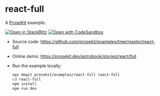 # react-full

A [ProseKit](https://prosekit.dev) example.

[![Open in StackBlitz](https://developer.stackblitz.com/img/open_in_stackblitz.svg)](https://stackblitz.com/github/prosekit/examples/tree/master/react-full)
[![Open with CodeSandbox](https://assets.codesandbox.io/github/button-edit-lime.svg)](https://codesandbox.io/p/sandbox/github/prosekit/examples/tree/master/react-full)

- Source code: https://github.com/prosekit/examples/tree/master/react-full
- Online demo: https://prosekit.dev/astrobook/stories/react/full
- Run the example locally:

  ```bash
  npx degit prosekit/examples/react-full react-full
  cd react-full
  npm install
  npm run dev
  ```
